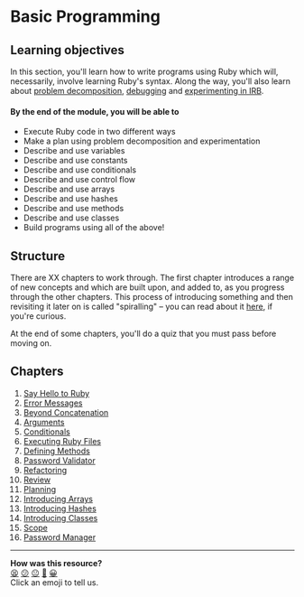 # Basic Programming

## Learning objectives

<!-- OMITTED -->

In this section, you'll learn how to write programs using Ruby which will, necessarily, involve learning Ruby's syntax. Along the way, you'll also learn about [problem decomposition](link), [debugging](link) and [experimenting in IRB](link).

#### By the end of the module, you will be able to

- Execute Ruby code in two different ways
- Make a plan using problem decomposition and experimentation
- Describe and use variables
- Describe and use constants
- Describe and use conditionals
- Describe and use control flow
- Describe and use arrays
- Describe and use hashes
- Describe and use methods
- Describe and use classes
- Build programs using all of the above!

## Structure

There are XX chapters to work through. The first chapter introduces a range of new concepts and which are built upon, and added to, as you progress through the other chapters. This process of introducing something and then revisiting it later on is called "spiralling" – you can read about it [here](./pills/spiralling.md), if you're curious.

At the end of some chapters, you'll do a quiz that you must pass before moving on.

## Chapters

1. [Say Hello to Ruby](./01_say_hello_to_ruby.md)
2. [Error Messages](./02_error_messages.md)
3. [Beyond Concatenation](./03_beyond_concatenation.md)
4. [Arguments](./04_arguments.md)
5. [Conditionals](./05_conditionals.md)
6. [Executing Ruby Files](./06_executing_ruby_files.md)
7. [Defining Methods](./07_defining_methods.md)
8. [Password Validator](./08_password_validator.md)
9. [Refactoring](./09_refactoring.md)
10. [Review](./10_review.md)
11. [Planning](./11_planning.md)
12. [Introducing Arrays](./12_introducing_arrays.md)
13. [Introducing Hashes](./13_introducing_hashes.md)
14. [Introducing Classes](./14_introducing_classes.md)
15. [Scope](./15_scope.md)
16. [Password Manager](./16_password_manager.md)


<!-- BEGIN GENERATED SECTION DO NOT EDIT -->

---

**How was this resource?**  
[😫](https://airtable.com/shrUJ3t7KLMqVRFKR?prefill_Repository=makersacademy/ruby_foundations&prefill_File=README.md&prefill_Sentiment=😫) [😕](https://airtable.com/shrUJ3t7KLMqVRFKR?prefill_Repository=makersacademy/ruby_foundations&prefill_File=README.md&prefill_Sentiment=😕) [😐](https://airtable.com/shrUJ3t7KLMqVRFKR?prefill_Repository=makersacademy/ruby_foundations&prefill_File=README.md&prefill_Sentiment=😐) [🙂](https://airtable.com/shrUJ3t7KLMqVRFKR?prefill_Repository=makersacademy/ruby_foundations&prefill_File=README.md&prefill_Sentiment=🙂) [😀](https://airtable.com/shrUJ3t7KLMqVRFKR?prefill_Repository=makersacademy/ruby_foundations&prefill_File=README.md&prefill_Sentiment=😀)  
Click an emoji to tell us.

<!-- END GENERATED SECTION DO NOT EDIT -->
